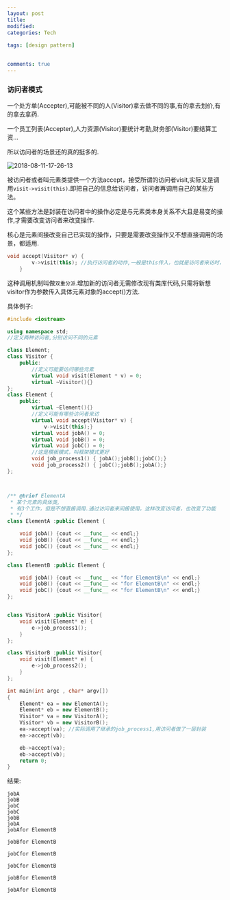 ```yaml
---
layout: post
title:
modified:
categories: Tech
 
tags: [design pattern]

  
comments: true
---
```


### 访问者模式

一个处方单(Accepter),可能被不同的人(Visitor)拿去做不同的事,有的拿去划价,有的拿去拿药.

一个员工列表(Accepter),人力资源(Visitor)要统计考勤,财务部(Visitor)要结算工资...

所以访问者的场景还的真的挺多的.

![2018-08-11-17-26-13](https://images-1257933000.cos.ap-chengdu.myqcloud.com/2018-08-11-17-26-13.png)

被访问者或者叫元素类提供一个方法accept，接受所谓的访问者visit,实际又是调用`visit->visit(this)`.即把自己的信息给访问者，访问者再调用自己的某些方法。 

这个某些方法是封装在访问者中的操作必定是与元素类本身关系不大且是易变的操作,才需要改变访问者来改变操作. 

核心是元素间接改变自己已实现的操作，只要是需要改变操作又不想直接调用的场景，都适用.

```cpp
void accept(Visitor* v) {
        v->visit(this); //执行访问者的动作,一般是this传入，也就是访问者来访时，是携带了自己的信息的
    }
```

这种调用机制叫做`双重分派`.增加新的访问者无需修改现有类库代码,只需将新想visitor作为参数传入具体元素对象的accept()方法.

具体例子:

```cpp
#include <iostream>

using namespace std;
//定义两种访问者,分别访问不同的元素

class Element;
class Visitor {
	public:
		//定义可能要访问哪些元素
		virtual void visit(Element * v) = 0;
		virtual ~Visitor(){}
};
class Element {
	public:
		virtual ~Element(){}
		//定义可能有哪些访问者来访
		virtual void accept(Visitor* v) {
			v->visit(this);}
		virtual void jobA() = 0;
		virtual void jobB() = 0;
		virtual void jobC() = 0;
		//这是模板模式，叫框架模式更好
		void job_process1() { jobA();jobB();jobC();}
		void job_process2() { jobC();jobB();jobA();}
};



/** @brief ElementA
 * 某个元素的具体类,
 * 有3个工作，但是不想直接调用.通过访问者来间接使用，这样改变访问者，也改变了功能
 * */
class ElementA :public Element {

	void jobA() {cout << __func__ << endl;}
	void jobB() {cout << __func__ << endl;}
	void jobC() {cout << __func__ << endl;}
};

class ElementB :public Element {

	void jobA() {cout << __func__ << "for ElementB\n" << endl;}
	void jobB() {cout << __func__ << "for ElementB\n" << endl;}
	void jobC() {cout << __func__ << "for ElementB\n" << endl;}
};


class VisitorA :public Visitor{
	void visit(Element* e) {
		e->job_process1();
	}
};

class VisitorB :public Visitor{
	void visit(Element* e) {
		e->job_process2();
	}
};

int main(int argc , char* argv[])
{
	Element* ea = new ElementA();
	Element* eb = new ElementB();
	Visitor* va = new VisitorA();
	Visitor* vb = new VisitorB();
	ea->accept(va); //实际调用了继承的job_process1,用访问者做了一层封装
	ea->accept(vb);

	eb->accept(va); 
	eb->accept(vb);
	return 0;
}
```

结果:
```
jobA
jobB
jobC
jobC
jobB
jobA
jobAfor ElementB

jobBfor ElementB

jobCfor ElementB

jobCfor ElementB

jobBfor ElementB

jobAfor ElementB
```


